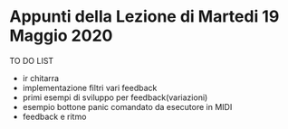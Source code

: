 # Appunti della Lezione di Martedi 19 Maggio 2020

TO DO LIST
- ir chitarra
- implementazione filtri vari feedback
- primi esempi di sviluppo per feedback(variazioni)
- esempio bottone panic comandato da esecutore in MIDI
- feedback e ritmo
